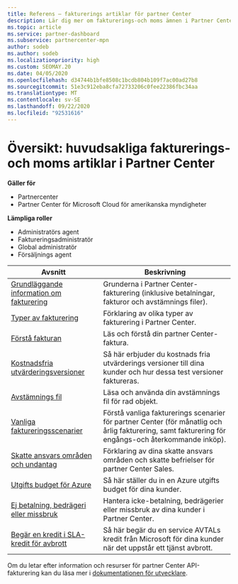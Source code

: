 ```yaml
---
title: Referens – fakturerings artiklar för partner Center
description: Lär dig mer om fakturerings-och moms ämnen i Partner Center. Informationen omfattar fakturerings resurser, fakturor, CSP-fakturering och skatter.
ms.topic: article
ms.service: partner-dashboard
ms.subservice: partnercenter-mpn
author: sodeb
ms.author: sodeb
ms.localizationpriority: high
ms.custom: SEOMAY.20
ms.date: 04/05/2020
ms.openlocfilehash: d34744b1bfe8508c1bcdb804b109f7ac00ad27b8
ms.sourcegitcommit: 51e3c912eba8cfa72733206c0fee22386fbc34aa
ms.translationtype: MT
ms.contentlocale: sv-SE
ms.lasthandoff: 09/22/2020
ms.locfileid: "92531616"
---
```

# <a name="overview-main-billing-and-tax-articles-in-partner-center"></a>Översikt: huvudsakliga fakturerings-och moms artiklar i Partner Center

**Gäller för**

- Partnercenter
- Partner Center för Microsoft Cloud för amerikanska myndigheter

**Lämpliga roller**

- Administratörs agent
- Faktureringsadministratör
- Global administratör
- Försäljnings agent

| Avsnitt | Beskrivning |
| ----- | ----------- |
| [Grundläggande information om fakturering](billing-basics.md) | Grunderna i Partner Center-fakturering (inklusive betalningar, fakturor och avstämnings filer). |
| [Typer av fakturering](billing-different-types.md) | Förklaring av olika typer av fakturering i Partner Center. |
| [Förstå fakturan](read-your-bill.md) | Läs och förstå din partner Center-faktura. |
| [Kostnadsfria utvärderingsversioner](offer-your-customers-trials-of-microsoft-products.md) | Så här erbjuder du kostnads fria utvärderings versioner till dina kunder och hur dessa test versioner faktureras. |
| [Avstämnings fil](use-the-reconciliation-files.md) | Läsa och använda din avstämnings fil för rad objekt. |
| [Vanliga faktureringsscenarier](common-billing-scenarios.md) | Förstå vanliga fakturerings scenarier för partner Center (för månatlig och årlig fakturering, samt fakturering för engångs-och återkommande inköp). |
| [Skatte ansvars områden och undantag](tax-and-tax-exemptions.md) | Förklaring av dina skatte ansvars områden och skatte befrielser för partner Center Sales. |
| [Utgifts budget för Azure](set-an-azure-spending-budget-for-your-customers.md) | Så här ställer du in en Azure utgifts budget för dina kunder. |
| [Ej betalning, bedrägeri eller missbruk](non-payment-fraud-misuse.md) | Hantera icke-betalning, bedrägerier eller missbruk av dina kunder i Partner Center. |
| [Begär en kredit i SLA-kredit för avbrott](request-credit.md) | Så här begär du en service AVTALs kredit från Microsoft för dina kunder när det uppstår ett tjänst avbrott. |

Om du letar efter information och resurser för partner Center API-fakturering kan du läsa mer i [dokumentationen för utvecklare](/partner-center/develop/manage-billing).
